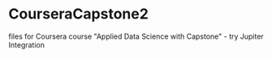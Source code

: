 # CourseraCapstone2
files for Coursera course "Applied Data Science with Capstone" - try Jupiter Integration
